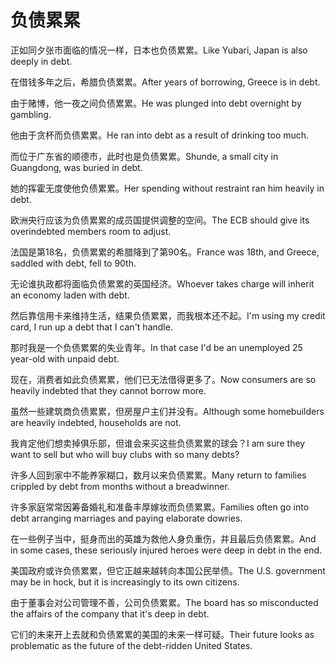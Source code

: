# 负债累累

<p><span class="chinese">正如同夕张市面临的情况一样，日本也负债累累。</span><span class="english">Like Yubari, Japan is also deeply in debt.</span></p>

<p><span class="chinese">在借钱多年之后，希腊负债累累。</span><span class="english">After years of borrowing, Greece is in debt.</span></p>

<p><span class="chinese">由于赌博，他一夜之间负债累累。</span><span class="english">He was plunged into debt overnight by gambling.</span></p>

<p><span class="chinese">他由于贪杯而负债累累。</span><span class="english">He ran into debt as a result of drinking too much.</span></p>

<p><span class="chinese">而位于广东省的顺德市，此时也是负债累累。</span><span class="english">Shunde, a small city in Guangdong, was buried in debt.</span></p>

<p><span class="chinese">她的挥霍无度使他负债累累。</span><span class="english">Her spending without restraint ran him heavily in debt.</span></p>

<p><span class="chinese">欧洲央行应该为负债累累的成员国提供调整的空间。</span><span class="english">The ECB should give its overindebted members room to adjust.</span></p>

<p><span class="chinese">法国是第18名，负债累累的希腊降到了第90名。</span><span class="english">France was 18th, and Greece, saddled with debt, fell to 90th.</span></p>

<p><span class="chinese">无论谁执政都将面临负债累累的英国经济。</span><span class="english">Whoever takes charge will inherit an economy laden with debt.</span></p>

<p><span class="chinese">然后靠信用卡来维持生活，结果负债累累，而我根本还不起。</span><span class="english">I'm using my credit card, I run up a debt that I can't handle.</span></p>

<p><span class="chinese">那时我是一个负债累累的失业青年。</span><span class="english">In that case I'd be an unemployed 25 year-old with unpaid debt.</span></p>

<p><span class="chinese">现在，消费者如此负债累累，他们已无法借得更多了。</span><span class="english">Now consumers are so heavily indebted that they cannot borrow more.</span></p>

<p><span class="chinese">虽然一些建筑商负债累累，但房屋户主们并没有。</span><span class="english">Although some homebuilders are heavily indebted, households are not.</span></p>

<p><span class="chinese">我肯定他们想卖掉俱乐部，但谁会来买这些负债累累的球会？</span><span class="english">I am sure they want to sell but who will buy clubs with so many debts?</span></p>

<p><span class="chinese">许多人回到家中不能养家糊口，数月以来负债累累。</span><span class="english">Many return to families crippled by debt from months without a breadwinner.</span></p>

<p><span class="chinese">许多家庭常常因筹备婚礼和准备丰厚嫁妆而负债累累。</span><span class="english">Families often go into debt arranging marriages and paying elaborate dowries.</span></p>

<p><span class="chinese">在一些例子当中，挺身而出的英雄为救他人身负重伤，并且最后负债累累。</span><span class="english">And in some cases, these seriously injured heroes were deep in debt in the end.</span></p>

<p><span class="chinese">美国政府或许负债累累，但它正越来越转向本国公民举债。</span><span class="english">The U.S. government may be in hock, but it is increasingly to its own citizens.</span></p>

<p><span class="chinese">由于董事会对公司管理不善，公司负债累累。</span><span class="english">The board has so misconducted the affairs of the company that it's deep in debt.</span></p>

<p><span class="chinese">它们的未来开上去就和负债累累的美国的未来一样可疑。</span><span class="english">Their future looks as problematic as the future of the debt-ridden United States.</span></p>

